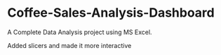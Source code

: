 # Coffee-Sales-Analysis-Dashboard
A Complete Data Analysis project using MS Excel. 

Added slicers and made it more interactive 
